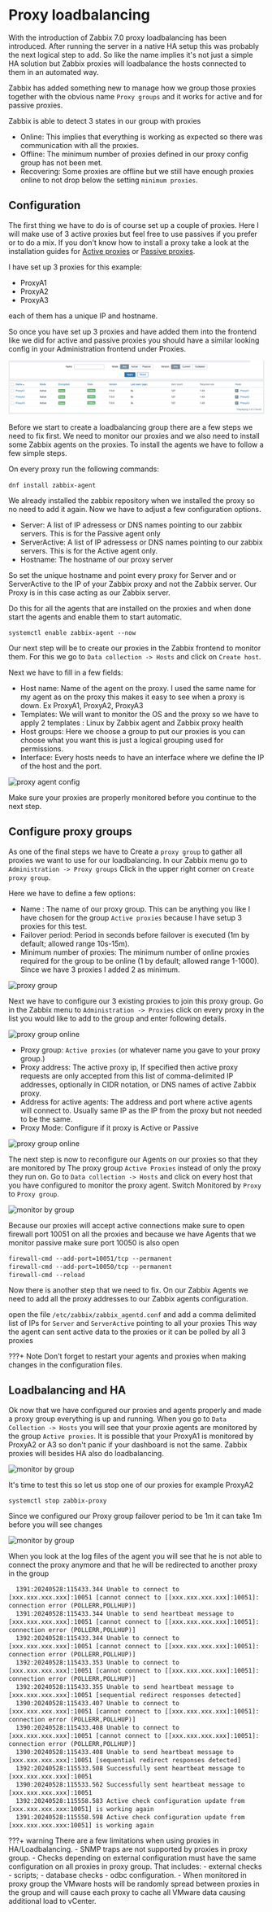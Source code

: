 # Proxy loadbalancing

With the introduction of Zabbix 7.0 proxy loadbalancing has been introduced. After running the server in a native HA setup this was probably the next logical step to add.
So like the name implies it's not just a simple HA solution but Zabbix proxies will loadbalance the hosts connected to them in an automated way.

Zabbix has added something new to manage how we group those proxies together with the obvious name ```Proxy groups``` and it works for active and for passive proxies.

Zabbix is able to detect 3 states in our group with proxies

 - Online: This implies that everything is working as expected so there was communication with all the proxies.
 - Offline: The minimum number of proxies defined in our proxy config group has not been met.
 - Recovering: Some proxies are offline but we still have enough proxies online to not drop below the setting ```minimum proxies```.


## Configuration

The first thing we have to do is of course set up a couple of proxies. Here I will make use of 3 active proxies but feel free to use passives if you prefer or to do a mix.
If you don't know how to install a proxy take a look at the installation guides for [Active proxies](active-proxy.md) or [Passive proxies](passive-proxy.md).

I have set up 3 proxies for this example:

- ProxyA1
- ProxyA2
- ProxyA3

each of them has a unique IP and hostname.

So once you have set up 3 proxies and have added them into the frontend like we did for active and passive proxies you should have a similar looking config in your Administration frontend under Proxies.

![3 active proxies](image/3-active-proxies.png)


Before we start to create a loadbalancing group there are a few steps we need to fix first. We need to monitor our proxies and we also need to install some Zabbix agents on the proxies.
To install the agents we have to follow a few simple steps.

On every proxy run the following commands:

```dnf install zabbix-agent```

We already installed the zabbix repository when we installed the proxy so no need to add it again.
Now we have to adjust a few configuration options.

- Server: A list of IP adressess or DNS names pointing to our zabbix servers. This is for the Passive agent only
- ServerActive: A list of IP adressess or DNS names pointing to our zabbix servers. This is for the Active agent only.
- Hostname: The hostname of our proxy server

So set the unique hostname and point every proxy for Server and or ServerActive to the IP of your Zabbix proxy and not the Zabbix server. Our Proxy is in this case acting as our Zabbix server.

Do this for all the agents that are installed on the proxies and when done start the agents and enable them to start automatic.

```
systemctl enable zabbix-agent --now
```

Our next step will be to create our proxies in the Zabbix frontend to monitor them.
For this we go to ```Data collection -> Hosts``` and click on ```Create host```.

Next we have to fill in a few fields:

- Host name: Name of the agent on the proxy. I used the same name for my agent as on the proxy this makes it easy to see when a proxy is down. Ex ProxyA1, ProxyA2, ProxyA3
- Templates: We will want to monitor the OS and the proxy so we have to apply 2 templates : Linux by Zabbix agent and Zabbix proxy health
- Host groups: Here we choose a group to put our proxies is you can choose what you want this is just a logical grouping used for permissions.
- Interface: Every hosts needs to have an interface where we define the IP of the host and the port.


![proxy agent config](image/proxy-agent-config.png)

Make sure your proxies are properly monitored before you continue to the next step.

## Configure proxy groups


As one of the final steps we have to Create a ```proxy group``` to gather all proxies we want to use for our loadbalancing.
In our Zabbix menu go to ```Administration -> Proxy groups```
Click in the upper right corner on ```Create proxy group```.

Here we have to define a few options:

- Name : The name of our proxy group. This can be anything you like I have chosen for the group ```Active proxies``` because I have setup 3 proxies for this test.
- Failover period: Period in seconds before failover is executed (1m by default; allowed range 10s-15m).
- Minimum number of proxies: The minimum number of online proxies required for the group to be online (1 by default; allowed range 1-1000). Since we have 3 proxies I added 2 as minimum.

![proxy group](image/proxy-group.png)

Next we have to configure our 3 existing proxies to join this proxy group.
Go in the Zabbix menu to ```Administration -> Proxies```
click on every proxy in the list you would like to add to the group and enter following details.


![proxy group online](image/proxy-group-config.png)

- Proxy group: ```Active proxies``` (or whatever name you gave to your proxy group.)
- Proxy address: The active proxy ip, If specified then active proxy requests are only accepted from this list of comma-delimited IP addresses, optionally in CIDR notation, or DNS names of active Zabbix proxy.
- Address for active agents: The address and port where active agents will connect to. Usually same IP as the IP from the proxy but not needed to be the same.
- Proxy Mode: Configure if it proxy is Active or Passive 

![proxy group online](image/proxy-group-online.png)

The next step is now to reconfigure our Agents on our proxies so that they are monitored by The proxy group ```Active Proxies``` instead of only the proxy they run on.
Go to ```Data collection -> Hosts``` and click on every host that you have configured to monitor the proxy agent. Switch Monitored by ```Proxy``` to ```Proxy group```.

![monitor by group](image/monitor-by-group.png)

Because our proxies will accept active connections make sure to open firewall port 10051 on all the proxies and because we have Agents that we monitor passive make sure port 10050 is also open

```
firewall-cmd --add-port=10051/tcp --permanent
firewall-cmd --add-port=10050/tcp --permanent
firewall-cmd --reload
```

Now there is another step that we need to fix. On our Zabbix Agents we need to add all the proxy addresses to our Zabbix agents configuration.

open the file ```/etc/zabbix/zabbix_agentd.conf``` and add a comma delimited list of IPs for ```Server``` and ```ServerActive``` pointing to all your proxies
This way the agent can sent active data to the proxies or it can be polled by all 3 proxies

???+ Note
    Don't forget to restart your agents and proxies when making changes in the configuration files.

## Loadbalancing and HA

Ok now that we have configured our proxies and agents properly and made a proxy group everything is up and running. When you go to ```Data Collection -> Hosts``` you will see that your proxie agents  are monitored by the group ```Active proxies```. It is possible that your ProxyA1 is monitored by ProxyA2 or A3 so don't panic if your dashboard is not the same. Zabbix proxies will besides HA also do loadbalancing.

![monitor by group](image/proxy-loadbalancing.png)

It's time to test this so let us stop one of our proxies for example ProxyA2

```
systemctl stop zabbix-proxy
```

Since we configured our Proxy group failover period to be 1m it can take 1m before you will see changes


![monitor by group](image/proxy-loadbalancing2.png)


When you look at the log files of the agent you will see that he is not able to connect the proxy anymore and that he will be redirected to another proxy in the group

```
  1391:20240528:115433.344 Unable to connect to [xxx.xxx.xxx.xxx]:10051 [cannot connect to [[xxx.xxx.xxx.xxx]:10051]: connection error (POLLERR,POLLHUP)]
  1391:20240528:115433.344 Unable to send heartbeat message to [xxx.xxx.xxx.xxx]:10051 [cannot connect to [[xxx.xxx.xxx.xxx]:10051]: connection error (POLLERR,POLLHUP)]
  1392:20240528:115433.344 Unable to connect to [xxx.xxx.xxx.xxx]:10051 [cannot connect to [[xxx.xxx.xxx.xxx]:10051]: connection error (POLLERR,POLLHUP)]
  1392:20240528:115433.353 Unable to connect to [xxx.xxx.xxx.xxx]:10051 [cannot connect to [[xxx.xxx.xxx.xxx]:10051]: connection error (POLLERR,POLLHUP)]
  1392:20240528:115433.355 Unable to send heartbeat message to [xxx.xxx.xxx.xxx]:10051 [sequential redirect responses detected]
  1390:20240528:115433.407 Unable to connect to [xxx.xxx.xxx.xxx]:10051 [cannot connect to [[xxx.xxx.xxx.xxx]:10051]: connection error (POLLERR,POLLHUP)]
  1390:20240528:115433.408 Unable to connect to [xxx.xxx.xxx.xxx]:10051 [cannot connect to [[xxx.xxx.xxx.xxx]:10051]: connection error (POLLERR,POLLHUP)]
  1390:20240528:115433.408 Unable to send heartbeat message to [xxx.xxx.xxx.xxx]:10051 [sequential redirect responses detected]
  1392:20240528:115533.508 Successfully sent heartbeat message to [xxx.xxx.xxx.xxx]:10051
  1390:20240528:115533.562 Successfully sent heartbeat message to [xxx.xxx.xxx.xxx]:10051
  1392:20240528:115558.583 Active check configuration update from [xxx.xxx.xxx.xxx:10051] is working again
  1391:20240528:115558.598 Active check configuration update from [xxx.xxx.xxx.xxx:10051] is working again
```


???+ warning
    There are a few limitations when using proxies in HA/Loadbalancing.
    - SNMP traps are not supported by proxies in proxy group.
    - Checks depending on external configuration must have the same configuration on all proxies in proxy group. That includes:
      - external checks - scripts;
      - database checks - odbc configuration.
      - When monitored in proxy group the VMware hosts will be randomly spread between proxies in the group and will cause each proxy to cache all VMware data causing additional load to vCenter.
